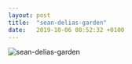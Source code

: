 ```yaml
---
layout: post
title:  "sean-delias-garden"
date:   2019-10-06 08:52:32 +0100
---
```


![sean-delias-garden]({{site.baseurl}}/assets/sean-delias-garden.jpg)

